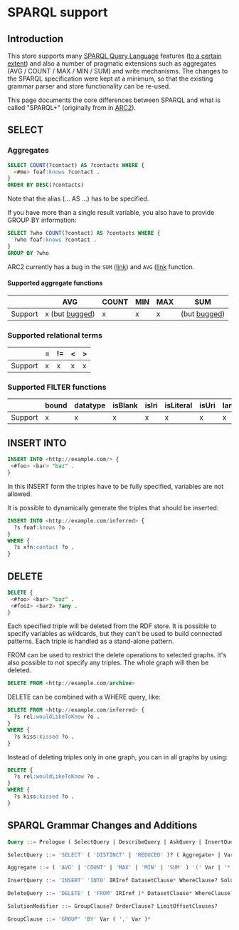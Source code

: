 # SPARQL support

## Introduction

This store supports many [SPARQL Query Language](http://www.w3.org/TR/rdf-sparql-query/) features ([to a certain extent](http://www.w3.org/2001/sw/DataAccess/tests/implementations)) and also a number of pragmatic extensions such as aggregates (AVG / COUNT / MAX / MIN / SUM) and write mechanisms.
The changes to the SPARQL specification were kept at a minimum, so that the existing grammar parser and store functionality can be re-used.

This page documents the core differences between SPARQL and what is called "SPARQL+" (originally from in [ARC2](https://github.com/semsol/ARC2)).

## SELECT

### Aggregates
```sql
SELECT COUNT(?contact) AS ?contacts WHERE {
  <#me> foaf:knows ?contact .
}
ORDER BY DESC(?contacts)
```
Note that the alias (... AS ...) has to be specified.


If you have more than a single result variable, you also have to provide GROUP BY information:
```sql
SELECT ?who COUNT(?contact) AS ?contacts WHERE {
  ?who foaf:knows ?contact .
}
GROUP BY ?who
```

ARC2 currently has a bug in the `SUM` ([link](https://github.com/sweetrdf/in-memory-store-sqlite/issues/3)) and `AVG` ([link](https://github.com/sweetrdf/in-memory-store-sqlite/issues/4) function.

#### Supported aggregate functions

|         | AVG                                                                           | COUNT | MIN | MAX | SUM                                                                         |
|---------|-------------------------------------------------------------------------------|-------|-----|-----|-----------------------------------------------------------------------------|
| Support | x (but [bugged](https://github.com/sweetrdf/in-memory-store-sqlite/issues/4)) | x     | x   | x   | (but [bugged](https://github.com/sweetrdf/in-memory-store-sqlite/issues/4)) |


### Supported relational terms

|         | = | != | < | > |
|---------|---|----|---|---|
| Support | x | x  | x | x |

### Supported FILTER functions

|         | bound | datatype | isBlank | isIri | isLiteral | isUri | lang | langMatches | regex | str |
|---------|-------|----------|---------|-------|-----------|-------|------|-------------|-------|-----|
| Support | x     | x        | x       | x     | x         | x     | x    | x           | x     | x   |

## INSERT INTO
```sql
INSERT INTO <http://example.com/> {
 <#foo> <bar> "baz" .
}
```
In this INSERT form the triples have to be fully specified, variables are not allowed.

It is possible to dynamically generate the triples that should be inserted:
```sql
INSERT INTO <http://example.com/inferred> {
  ?s foaf:knows ?o .
}
WHERE {
  ?s xfn:contact ?o .
}
```

## DELETE

```sql
DELETE {
 <#foo> <bar> "baz" .
 <#foo2> <bar2> ?any .
}
```
Each specified triple will be deleted from the RDF store. It is possible to specify variables as wildcards, but they can't be used to build connected patterns. Each triple is handled as a stand-alone pattern.


FROM can be used to restrict the delete operations to selected graphs. It's also possible to not specify any triples. The whole graph will then be deleted.
```sql
DELETE FROM <http://example.com/archive>
```

DELETE can be combined with a WHERE query, like:

```sql
DELETE FROM <http://example.com/inferred> {
  ?s rel:wouldLikeToKnow ?o .
}
WHERE {
  ?s kiss:kissed ?o .
}
```

Instead of deleting triples only in one graph, you can in all graphs by using:

```sql
DELETE {
  ?s rel:wouldLikeToKnow ?o .
}
WHERE {
  ?s kiss:kissed ?o .
}
```

## SPARQL Grammar Changes and Additions
```sql
Query ::= Prologue ( SelectQuery | DescribeQuery | AskQuery | InsertQuery | DeleteQuery )

SelectQuery ::= 'SELECT' ( 'DISTINCT' | 'REDUCED' )? ( Aggregate+ | Var+ | '*' ) DatasetClause* WhereClause SolutionModifier

Aggregate ::= ( 'AVG' | 'COUNT' | 'MAX' | 'MIN' | 'SUM' ) '(' Var | '*' ')' 'AS' Var

InsertQuery ::= 'INSERT' 'INTO' IRIref DatasetClause* WhereClause? SolutionModifier

DeleteQuery ::= 'DELETE' ( 'FROM' IRIref )* DatasetClause* WhereClause? SolutionModifier

SolutionModifier ::= GroupClause? OrderClause? LimitOffsetClauses?

GroupClause ::= 'GROUP' 'BY' Var ( ',' Var )*
```
